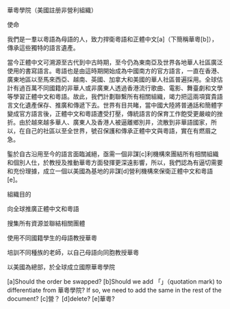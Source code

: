 ﻿華粵學院（美國註册非營利組織） 

使命 

我們是一羣以粵語為母語的人，致力捍衛粵語和正體中文[a]（下簡稱華粵[b]），傳承這些獨特的語言遺產。 

當今正體中文可溯源至古代到中古時期，至今仍為東南亞及世界各地華人社區廣泛使用的書寫語言。粵語也是由這時期開始成為中國南方的官方語言，一直在香港、廣東地區以至馬來西亞、越南、英國、加拿大和美國的華人社區普遍採用。全球估計有過百萬不同國籍的非華人或非廣東人透過香港流行歌曲、電影、舞臺劇和文學等學習正體中文和粵語。故此，我們計劃聯繫所有相關組織，竭力把這兩項寳貴語言文化遺產保存、推廣和傳遞下去。世界有目共睹，當中國大陸將普通話和簡體字變成官方語言後，正體中文和粵語遭受打壓，傳統語言的保育工作飽受更嚴峻的挫折。由於越來越多華人、廣東人及香港人被逼離鄉別井，流散到非華語國家，所以，在自己的社區以至全世界，號召保護和傳承正體中文與粵語，實在有燃眉之急。 

鍳於自古沿用至今的語言面臨滅絕，亟需一個非謀[c]利機構來團結所有相關組織和個別人仕，於教授及推動華粵方面發揮更深遠影響，所以，我們認為有逼切需要和充份理據，成立一個以美國為基地的非謀[d]營利機構來保衛正體中文和粵語[e]。 

  

組織目的 

向全球推廣正體中文和粵語 

搜集所有資源並聯結相關團體 

使用不同國籍學生的母語教授華粵 

培訓不同種族的老師，以自己母語向同胞教授華粵 

以美國為總部，於全球成立國際華粵學院 

[a]Should the order be swapped?
[b]Should we add 「」（quotation mark) to differentiate from 華粵學院?
If so, we need to add the same in the rest of the document?
[c]營？
[d]delete?
[e]華粵?